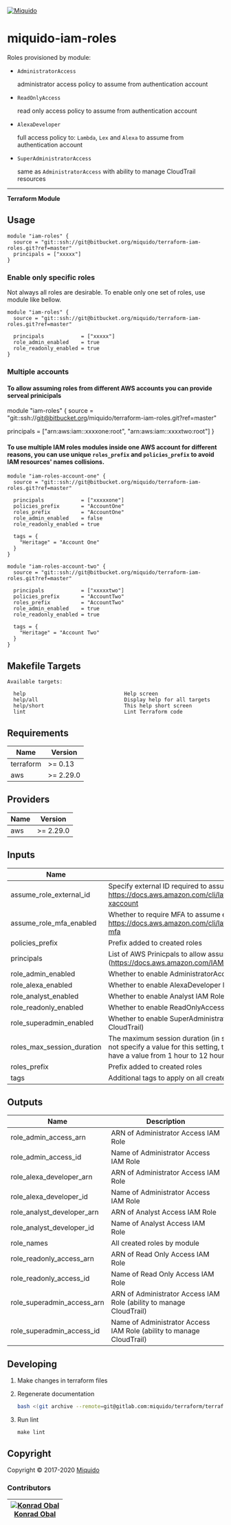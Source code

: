 <!-- This file was automatically generated by the `build-harness`. Make all changes to `README.yaml` and run `make readme` to rebuild this file. -->
[![Miquido][logo]](https://www.miquido.com/)

# miquido-iam-roles
Roles provisioned by module:

- `AdministratorAccess`

    administrator access policy to assume from authentication account

- `ReadOnlyAccess`

    read only access policy to assume from authentication account

- `AlexaDeveloper`

    full access policy to: `Lambda`, `Lex` and `Alexa` to assume from authentication account

- `SuperAdministratorAccess`

    same as `AdministratorAccess` with ability to manage CloudTrail resources
---
**Terraform Module**
## Usage

```hcl
module "iam-roles" {
  source = "git::ssh://git@bitbucket.org/miquido/terraform-iam-roles.git?ref=master"
  principals = ["xxxxx"]
}
```

### Enable only specific roles

Not always all roles are desirable. To enable only one set of roles, use module like bellow.

```hcl
module "iam-roles" {
  source = "git::ssh://git@bitbucket.org/miquido/terraform-iam-roles.git?ref=master"

  principals            = ["xxxxx"]
  role_admin_enabled    = true
  role_readonly_enabled = true
}
```

### Multiple accounts

#### To allow assuming roles from different AWS accounts you can provide serveal prinicipals

module "iam-roles" {
  source = "git::ssh://git@bitbucket.org/miquido/terraform-iam-roles.git?ref=master"

  principals = ["arn:aws:iam::xxxxone:root", "arn:aws:iam::xxxxtwo:root"]
}

#### To use multiple IAM roles modules inside one AWS account for different reasons, you can use unique `roles_prefix` and `policies_prefix` to avoid IAM resources' names collisions.

```hcl
module "iam-roles-account-one" {
  source = "git::ssh://git@bitbucket.org/miquido/terraform-iam-roles.git?ref=master"

  principals            = ["xxxxxone"]
  policies_prefix       = "AccountOne"
  roles_prefix          = "AccountOne"
  role_admin_enabled    = false
  role_readonly_enabled = true

  tags = {
    "Heritage" = "Account One"
  }
}

module "iam-roles-account-two" {
  source = "git::ssh://git@bitbucket.org/miquido/terraform-iam-roles.git?ref=master"

  principals            = ["xxxxxtwo"]
  policies_prefix       = "AccountTwo"
  roles_prefix          = "AccountTwo"
  role_admin_enabled    = true
  role_readonly_enabled = true

  tags = {
    "Heritage" = "Account Two"
  }
}
```
<!-- markdownlint-disable -->
## Makefile Targets
```text
Available targets:

  help                                Help screen
  help/all                            Display help for all targets
  help/short                          This help short screen
  lint                                Lint Terraform code

```
<!-- markdownlint-restore -->
<!-- markdownlint-disable -->
## Requirements

| Name | Version |
|------|---------|
| terraform | >= 0.13 |
| aws | >= 2.29.0 |

## Providers

| Name | Version |
|------|---------|
| aws | >= 2.29.0 |

## Inputs

| Name | Description | Type | Default | Required |
|------|-------------|------|---------|:--------:|
| assume\_role\_external\_id | Specify external ID required to assume enabled roles. Disabled if empty. See: https://docs.aws.amazon.com/cli/latest/userguide/cli-configure-role.html#cli-configure-role-xaccount | `string` | `""` | no |
| assume\_role\_mfa\_enabled | Whether to require MFA to assume enabled roles. See: https://docs.aws.amazon.com/cli/latest/userguide/cli-configure-role.html#cli-configure-role-mfa | `bool` | `true` | no |
| policies\_prefix | Prefix added to created roles | `string` | `""` | no |
| principals | List of AWS Prinicpals to allow assuming created IAM roles (https://docs.aws.amazon.com/IAM/latest/UserGuide/reference_policies_elements_principal.html) | `list(string)` | n/a | yes |
| role\_admin\_enabled | Whether to enable AdministratorAccess IAM Role | `bool` | `true` | no |
| role\_alexa\_enabled | Whether to enable AlexaDeveloper IAM Role | `bool` | `false` | no |
| role\_analyst\_enabled | Whether to enable Analyst IAM Role (ReadOnly + AmazonAthenaFullAccess) | `bool` | `false` | no |
| role\_readonly\_enabled | Whether to enable ReadOnlyAccess IAM Role | `bool` | `true` | no |
| role\_superadmin\_enabled | Whether to enable SuperAdministratorAccess IAM Role (Administrator with ability to manage CloudTrail) | `bool` | `false` | no |
| roles\_max\_session\_duration | The maximum session duration (in seconds) that you want to set for the specified role. If you do not specify a value for this setting, the default maximum of one hour is applied. This setting can have a value from 1 hour to 12 hours. | `number` | `3600` | no |
| roles\_prefix | Prefix added to created roles | `string` | `""` | no |
| tags | Additional tags to apply on all created resources | `map(string)` | `{}` | no |

## Outputs

| Name | Description |
|------|-------------|
| role\_admin\_access\_arn | ARN of Administrator Access IAM Role |
| role\_admin\_access\_id | Name of Administrator Access IAM Role |
| role\_alexa\_developer\_arn | ARN of Administrator Access IAM Role |
| role\_alexa\_developer\_id | Name of Administrator Access IAM Role |
| role\_analyst\_developer\_arn | ARN of Analyst Access IAM Role |
| role\_analyst\_developer\_id | Name of Analyst Access IAM Role |
| role\_names | All created roles by module |
| role\_readonly\_access\_arn | ARN of Read Only Access IAM Role |
| role\_readonly\_access\_id | Name of Read Only Access IAM Role |
| role\_superadmin\_access\_arn | ARN of Administrator Access IAM Role (ability to manage CloudTrail) |
| role\_superadmin\_access\_id | Name of Administrator Access IAM Role (ability to manage CloudTrail) |

<!-- markdownlint-restore -->


## Developing

1. Make changes in terraform files

2. Regenerate documentation

    ```bash
    bash <(git archive --remote=git@gitlab.com:miquido/terraform/terraform-readme-update.git master update.sh | tar -xO)
    ```

3. Run lint

    ```
    make lint
    ```

## Copyright

Copyright © 2017-2020 [Miquido](https://miquido.com)



### Contributors

|  [![Konrad Obal][k911_avatar]][k911_homepage]<br/>[Konrad Obal][k911_homepage] |
|---|

  [k911_homepage]: https://github.com/k911
  [k911_avatar]: https://github.com/k911.png?size=150



  [logo]: https://www.miquido.com/img/logos/logo__miquido.svg
  [website]: https://www.miquido.com/
  [gitlab]: https://gitlab.com/miquido
  [github]: https://github.com/miquido
  [bitbucket]: https://bitbucket.org/miquido

